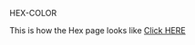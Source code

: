 HEX-COLOR

This is how the Hex page looks like [Click HERE](https://gulshan0201.github.io/HTML-CSS-JavaScript-Projects/Hex-color/index.html)
